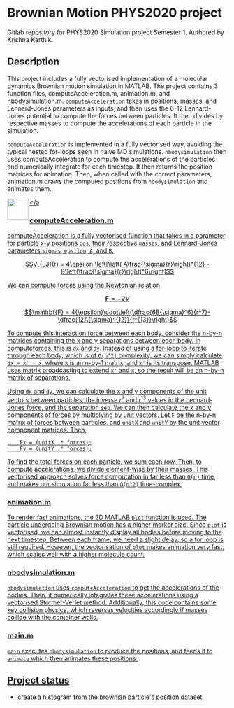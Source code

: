 # Brownian Motion PHYS2020 project

Gitlab repository for PHYS2020 Simulation project Semester 1. Authored by Krishna Karthik.

## Description
This project includes a fully vectorised implementation of a molecular dynamics Brownian motion simulation in MATLAB. The project contains 3 function files, computeAcceleration.m, animation.m, and nbodysimulation.m. `computeAcceleration` takes in positions, masses, and Lennard-Jones parameters as inputs, and then uses the 6-12 Lennard-Jones potential to compute the forces between particles. It then divides by respective masses to compute the accelerations of each particle in the simulation.

`computeAcceleration` is implemented in a fully vectorised way, avoiding the typical nested for-loops seen in naive MD simulations. `nbodysimulation` then uses computeAcceleration to compute the accelerations of the particles and numerically integrate for each timestep. It then returns the position matrices for animation. Then, when called with the correct parameters, animation.m draws the computed positions from `nbodysimulation` and animates them. 

<a href="url"><img src="[http://url.to/image.png](https://github.com/krishnakbvis/MATLAB-Brownian-Motion/assets/124866933/8698cfb0-683c-4cc2-b77b-784eb27b420d)" align="left" height="48" width="48" ></a


### computeAcceleration.m

computeAcceleration is a fully vectorised function that takes in a parameter for particle x-y positions `pos`, their respective `masses`, and Lennard-Jones parameters `sigmas`, `epsilon`, `A`, and `B`. 

$$V_{LJ}(r) = 4\epsilon \left[\left( A\frac{\sigma}{r}\right)^{12} -  B\left(\frac{\sigma}{r}\right)^6\right]$$

We can compute forces using the Newtonian relation 

$$\mathbf{F} = -\nabla V$$

$$\mathbf{F} = 4{\epsilon}\cdot\left(\dfrac{6B{\sigma}^6}{r^7}-\dfrac{12A{\sigma}^{12}}{r^{13}}\right)$$

To compute this interaction force between each body, consider the n-by-n matrices containing the x and y separations between each body. In computeforces, this is `dx` and `dy`. Instead of using a for-loop to iterate through each body, which is of `O(n^2)` complexity, we can simply calculate `dx = x' - x`, where `x` is an n-by-1 matrix, and `x'` is its transpose. MATLAB uses matrix broadcasting to extend `x'` and `x`, so the result will be an n-by-n matrix of separations. 

Using `dx` and `dy`, we can calculate the x and y components of the unit vectors between particles, the inverse $r^7$ and $r^13$ values in the Lennard-Jones force, and the separation `sep`. We can then calculate the x and y components of forces by multiplying by unit vectors. Let `F` be the n-by-n matrix of forces between particles, and `unitX` and `unitY` by the unit vector component matrices. Then,

```
    Fx = (unitX .* forces);
    Fy = (unitY .* forces);
```
To find the total forces on each particle, we sum each row. Then, to compute accelerations, we divide element-wise by their masses. This vectorised approach solves force computation in far less than `O(n)` time, and makes our simulation far less than `O(n^2)` time-complex.



### animation.m

To render fast animations, the 2D MATLAB `plot` function is used. The particle undergoing Brownian motion has a higher marker size. Since `plot` is vectorised, we can almost instantly display all bodies before moving to the next timestep. Between each frame, we need a slight delay, so a for loop is still required. However, the vectorisation of `plot` makes animation very fast, which scales well with a higher molecule count. 


### nbodysimulation.m

`nbodysimulation` uses `computeAcceleration` to get the accelerations of the bodies. Then, it numerically integrates these accelerations using a vectorised Stormer-Verlet method. Additionally, this code contains some key collision physics, which reverses velocities accordingly if masses collide with the container walls. 

### main.m

`main` executes `nbodysimulation` to produce the positions, and feeds it to `animate` which then animates these positions. 


## Project status
- create a histogram from the brownian particle's position dataset 
